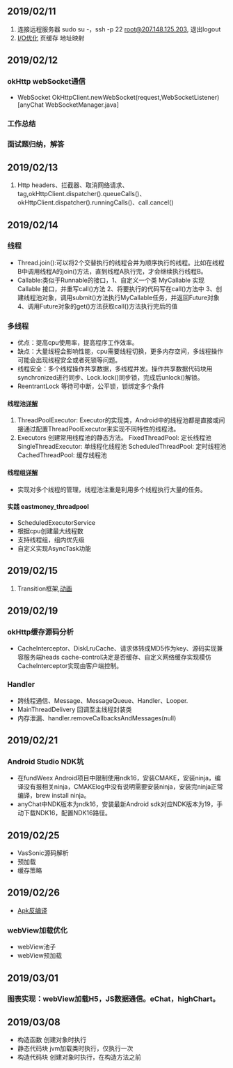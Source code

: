 ## 2019/02/11
1. 连接远程服务器 sudo su -，ssh -p 22 root@207.148.125.203, 退出logout
2. [I/O优化](https://time.geekbang.org/column/article/74988) 页缓存 地址映射

## 2019/02/12
### okHttp webSocket通信
- WebSocket  OkHttpClient.newWebSocket(request,WebSocketListener)[anyChat WebSocketManager.java]

### 工作总结

### 面试题归纳，解答

## 2019/02/13
1. Http headers、拦截器、取消网络请求、tag,okHttpClient.dispatcher().queueCalls()、okHttpClient.dispatcher().runningCalls()、call.cancel()

## 2019/02/14
### 线程
- Thread.join():可以将2个交替执行的线程合并为顺序执行的线程。比如在线程B中调用线程A的join()方法，直到线程A执行完，才会继续执行线程B。
- Callable:类似于Runnable的接口，1、自定义一个类 MyCallable 实现 Callable 接口，并重写call()方法
2、将要执行的代码写在call()方法中
3、创建线程池对象，调用submit()方法执行MyCallable任务，并返回Future对象
4、调用Future对象的get()方法获取call()方法执行完后的值

### 多线程
- 优点：提高cpu使用率，提高程序工作效率。
- 缺点：大量线程会影响性能，cpu需要线程切换，更多内存空间，多线程操作可能会出现线程安全或者死锁等问题。
- 线程安全：多个线程操作共享数据，多线程并发。操作共享数据代码块用synchronized进行同步、Lock.lock()同步锁，完成后unlock()解锁。
- ReentrantLock 等待可中断，公平锁，锁绑定多个条件

#### 线程池[详解](https://mp.weixin.qq.com/s?__biz=MzIxNzU1Nzk3OQ==&mid=2247486898&idx=1&sn=ae909df0b82ce8d1780bde223f388620&chksm=97f6b306a0813a107a15e0d999358073a66d7184b1e792536c27b213516e0daa1f5a6fbfd2e1&scene=38#wechat_redirect)
1. ThreadPoolExecutor: Executor的实现类，Android中的线程池都是直接或间接通过配置ThreadPoolExecutor来实现不同特性的线程池。
2. Executors 创建常用线程池的静态方法。
FixedThreadPool: 定长线程池
SingleThreadExecutor: 单线程化线程池
ScheduledThreadPool: 定时线程池
CachedThreadPool: 缓存线程池

#### 线程组[详解](https://mp.weixin.qq.com/s?__biz=MzA5MzI3NjE2MA==&mid=2650243240&idx=1&sn=e932f64adfbdfa8e7f6a7455c78df1a6&chksm=886371c7bf14f8d17a280c8095e6f21a41a3a8dd7177c5909e2d9d965cae82da9b0b210614ed&scene=38#wechat_redirect)
- 实现对多个线程的管理，线程池注重是利用多个线程执行大量的任务。

#### 实践 eastmoney_threadpool
- ScheduledExecutorService
- 根据cpu创建最大线程数
- 支持线程组，组内优先级
- 自定义实现AsyncTask功能


## 2019/02/15
1. Transition框架,[动画](https://mp.weixin.qq.com/s?__biz=MzIwMzYwMTk1NA==&mid=2247490612&idx=1&sn=c14add48a4fc7237195d74967a09c835&chksm=96cdbd79a1ba346f7f7a932400e7368f586394437742bd23d3da98971b0580eb17c10a09a2ce&mpshare=1&scene=1&srcid=0215PDH6JzsIqU0W3LFPNRod&key=52682f658a905933dfbfe2c2d21fc45fb58875edf2abca897ebd1e347d4ad9461de1e7c7590b0a40fd7862b12f892607506a41cc4365d58377314d09927261d2d4ff65d22e5261b975c830e72ba0b902&ascene=0&uin=MTY3NzY1MzQ4MQ%3D%3D&devicetype=iMac+MacBookPro12%2C1+OSX+OSX+10.10.5+build(14F2511)&version=11020012&lang=zh_CN&pass_ticket=bSi7d9YrcExMFLdu%2Fi6BC3TX657Y4y2XFwshJheHoPhzrkF0NlvDoM6RLur%2BUS3X)

## 2019/02/19
### okHttp缓存源码分析
- CacheInterceptor、DiskLruCache、请求体转成MD5作为key、源码实现兼容服务端heads cache-control决定是否缓存、自定义网络缓存实现模仿CacheInterceptor实现由客户端控制。

### Handler
- 跨线程通信、Message、MessageQueue、Handler、Looper.
- MainThreadDelivery 回调至主线程封装类
- 内存泄漏、handler.removeCallbacksAndMessages(null)

## 2019/02/21
### Android Studio NDK坑
- 在fundWeex Android项目中限制使用ndk16，安装CMAKE，安装ninja，编译没有报相关ninja，CMAKElog中没有说明需要安装ninja，安装完ninja正常编译，brew install ninja。
- anyChat中NDK版本为ndk16，安装最新Android sdk对应NDK版本为19，手动下载NDK16，配置NDK16路径。

## 2019/02/25
- VasSonic源码解析
- 预加载
- 缓存策略

## 2019/02/26
- [Apk反编译](https://mp.weixin.qq.com/s/nn-nwXnRI9JYSmknH1pzYg)

### webView加载优化
- webView池子
- webView预加载

## 2019/03/01

### 图表实现：webView加载H5，JS数据通信。eChat，highChart。

## 2019/03/08
- 构造函数 创建对象时执行
- 静态代码块 jvm加载类时执行，仅执行一次
- 构造代码块 创建对象时执行，在构造方法之前















